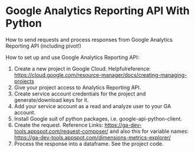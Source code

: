 # Google Analytics Reporting API With Python
How to send requests and process responses from Google Analytics Reporting API (including pivot!)

How to set up and use Google Analytics Reporting API:
1. Create a new project in Google Cloud. Helpfulreference: https://cloud.google.com/resource-manager/docs/creating-managing-projects
2. Give your project access to Analytics Reporting API.
3. Create service account credentials for the project and generate/download keys for it. 
4. Add your service account as a read and analyze user to your GA account.
5. Install Google suit of python packages, i.e. google-api-python-client. 
6. Create the request. Reference Links: https://ga-dev-tools.appspot.com/request-composer/ and also this for variable names: https://ga-dev-tools.appspot.com/dimensions-metrics-explorer/
7. Process the response into a dataframe. See the project code.
